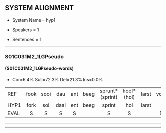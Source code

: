 
## SYSTEM ALIGNMENT

- System Name = hyp1

- Speakers = 1

- Sentences = 1

---

### S01C031M2_1LGPseudo

#### (S01C031M2_1LGPseudo-words)

- Cor=6.4%	Sub=72.3%	Del=21.3%	Ins=0.0%

|  |  |  |  |  |  |  |  |  |  |  |  |  |  |  |  |  |  |  |  |  |  |  |  |  |  |  |  |  |  |  |  |  |  |  |  |  |  |  |  |  |  |  |  |  |  |  |  |
|:--- |:---:|:---:|:---:|:---:|:---:|:---:|:---:|:---:|:---:|:---:|:---:|:---:|:---:|:---:|:---:|:---:|:---:|:---:|:---:|:---:|:---:|:---:|:---:|:---:|:---:|:---:|:---:|:---:|:---:|:---:|:---:|:---:|:---:|:---:|:---:|:---:|:---:|:---:|:---:|:---:|:---:|:---:|:---:|:---:|:---:|:---:|:---:|
| REF | fook | sooi | dau | ant | beeg | sprunt*(sprint) | hool*(hol) | larst | vout | zwoei | fam | * | * | * | * | * | rachts | vaap | sprieuw | keng | swoers | doer | plirt | jien | blard | guul | hoekt | * | neeuw | noork | vid | zans*(zand) | * | *(leem) | haans | spaai | sjalt | heik | sank*(snak) | roen | frijk | eem | schard | grek | dron | snaaf | stuid |
| HYP1 | fork | soi | daal | ent | beeg | sprint | hol | larst |  |  |  |  |  |  |  |  |  |  | falt | sw | famgas | agvak | r | ke | swoors | doorpleet | en | placht | geen | hokt | nee | nork | fit | sant | lem | hand | spai | sialherk | nak | roen | rip | em | gart | gek | touwen | snar | stijd |
| EVAL | S | S | S | S |  | S | S |  | D | D | D | D | D | D | D | D | D | D | S | S | S | S | S | S | S | S | S | S | S | S | S | S | S | S | S | S | S | S | S |  | S | S | S | S | S | S | S |
---

---
